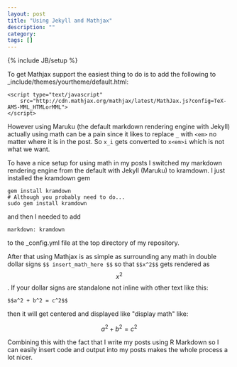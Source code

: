 ```yaml
---
layout: post
title: "Using Jekyll and Mathjax"
description: ""
category: 
tags: []
---
```

{% include JB/setup %}

To get Mathjax support the easiest thing to do is to add the following to _include/themes/yourtheme/default.html:

    <script type="text/javascript"
        src="http://cdn.mathjax.org/mathjax/latest/MathJax.js?config=TeX-AMS-MML_HTMLorMML">
    </script>
    
However using Maruku (the default markdown rendering engine with Jekyll) actually using math can be a pain since it likes to replace `_` with `<em>` no matter where it is in the post.  So `x_i` gets converted to `x<em>i` which is not what we want.

To have a nice setup for using math in my posts I switched my markdown rendering engine from the default with Jekyll (Maruku) to kramdown.  I just installed the kramdown gem

    gem install kramdown
    # Although you probably need to do...
    sudo gem install kramdown

and then I needed to add

    markdown: kramdown
    
to the _config.yml file at the top directory of my repository.

After that  using Mathjax is as simple as surrounding any math in double dollar signs `$$ insert_math_here $$` so that `$$x^2$$` gets rendered as $$x^2$$.  If your dollar signs are standalone not inline with other text like this: 

    $$a^2 + b^2 = c^2$$

then it will get centered and displayed like "display math" like:

$$a^2 + b^2 = c^2$$

Combining this with the fact that I write my posts using R Markdown so I can easily insert code and output into my posts makes the whole process a lot nicer.
